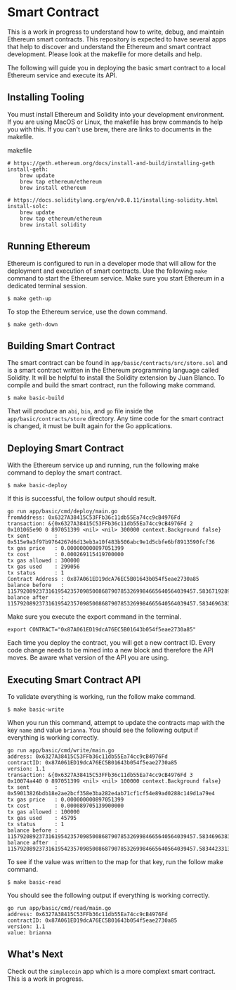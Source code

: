 # Smart Contract

This is a work in progress to understand how to write, debug, and maintain Ethereum smart contracts. This repository is expected to have several apps that help to discover and understand the Ethereum and smart contract development. Please look at the makefile for more details and help.

The following will guide you in deploying the basic smart contract to a local Ethereum service and execute its API.

## Installing Tooling

You must install Ethereum and Solidity into your development environment. If you are using MacOS or Linux, the makefile has brew commands to help you with this. If you can't use brew, there are links to documents in the makefile.

makefile
```
# https://geth.ethereum.org/docs/install-and-build/installing-geth
install-geth:
	brew update
	brew tap ethereum/ethereum
	brew install ethereum

# https://docs.soliditylang.org/en/v0.8.11/installing-solidity.html
install-solc:
	brew update
	brew tap ethereum/ethereum
	brew install solidity
```

## Running Ethereum

Ethereum is configured to run in a developer mode that will allow for the deployment and execution of smart contracts. Use the following `make` command to start the Ethereum service. Make sure you start Ethereum in a dedicated terminal session.

```
$ make geth-up
```

To stop the Ethereum service, use the down command.

```
$ make geth-down
```

## Building Smart Contract

The smart contract can be found in `app/basic/contracts/src/store.sol` and is a smart contract written in the Ethereum programming language called Solidity. It will be helpful to install the Solidity extension by Juan Blanco. To compile and build the smart contract, run the following make command.

```
$ make basic-build
```

That will produce an `abi`, `bin`, and `go` file inside the `app/basic/contracts/store` directory. Any time code for the smart contract is changed, it must be built again for the Go applications.

## Deploying Smart Contract

With the Ethereum service up and running, run the following make command to deploy the smart contract.

```
$ make basic-deploy
```

If this is successful, the follow output should result.

```
go run app/basic/cmd/deploy/main.go
fromAddress: 0x6327A38415C53FFb36c11db55Ea74cc9cB4976Fd
transaction: &{0x6327A38415C53FFb36c11db55Ea74cc9cB4976Fd 2 0x101065e90 0 897051399 <nil> <nil> 300000 context.Background false}
tx sent        : 0x515e9a3f97b9764267d6d13eb3a10f483b506abc9e1d5cbfe6bf8913590fcf36
tx gas price   : 0.000000000897051399
tx cost        : 0.000269115419700000
tx gas allowed : 300000
tx gas used    : 299056
tx status      : 1
Contract Address : 0x87A061ED19dcA76EC5B01643b054f5eae2730a85
balance before   : 115792089237316195423570985008687907853269984665640564039457.583671928961867053
balance after    : 115792089237316195423570985008687907853269984665640564039457.583469638337138349
```

Make sure you execute the export command in the terminal.

```
export CONTRACT="0x87A061ED19dcA76EC5B01643b054f5eae2730a85"
```

Each time you deploy the contract, you will get a new contract ID. Every code change needs to be mined into a new block and therefore the API moves. Be aware what version of the API you are using.

## Executing Smart Contract API

To validate everything is working, run the follow make command.

```
$ make basic-write
```

When you run this command, attempt to update the contracts map with the key `name` and value `brianna`. You should see the following output if everything is working correctly.

```
go run app/basic/cmd/write/main.go
address: 0x6327A38415C53FFb36c11db55Ea74cc9cB4976Fd
contractID: 0x87A061ED19dcA76EC5B01643b054f5eae2730a85
version: 1.1
transaction: &{0x6327A38415C53FFb36c11db55Ea74cc9cB4976Fd 3 0x10074a440 0 897051399 <nil> <nil> 100000 context.Background false}
tx sent        : 0x59013826bdb18e2ae2bcf358e3ba282e4ab71cf1cf54e89ad0288c149d1a79e4
tx gas price   : 0.000000000897051399
tx cost        : 0.000089705139900000
tx gas allowed : 100000
tx gas used    : 45795
tx status      : 1
balance before : 115792089237316195423570985008687907853269984665640564039457.583469638337138349
balance after  : 115792089237316195423570985008687907853269984665640564039457.583442331360647004
```

To see if the value was written to the map for that key, run the follow make command.

```
$ make basic-read
```

You should see the following output if everything is working correctly.

```
go run app/basic/cmd/read/main.go
address: 0x6327A38415C53FFb36c11db55Ea74cc9cB4976Fd
contractID: 0x87A061ED19dcA76EC5B01643b054f5eae2730a85
version: 1.1
value: brianna
```

## What's Next

Check out the `simplecoin` app which is a more complext smart contract. This is a work in progress.

